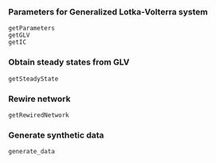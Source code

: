 ### Parameters for Generalized Lotka-Volterra system
```@docs
getParameters
getGLV
getIC
```

### Obtain steady states from GLV
```@docs
getSteadyState
```

### Rewire network
```@docs
getRewiredNetwork
```

### Generate synthetic data
```@docs
generate_data
```
